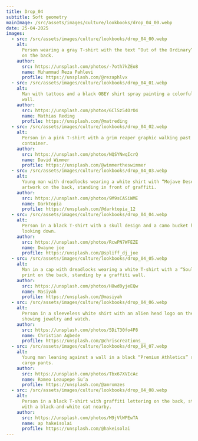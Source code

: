 ```yaml
---
title: Drop_04
subtitle: Soft geometry
mainImage: /src/assets/images/culture/lookbooks/drop_04_00.webp
date: 25-04-2025
images:
  - src: /src/assets/images/culture/lookbooks/drop_04_00.webp
    alt:
      Person wearing a gray T-shirt with the text “Out of the Ordinary” printed
      on the back.
    author:
      src: https://unsplash.com/photos/-7oth7kZEo8
      name: Muhammad Reza Pahlevi
      profile: https://unsplash.com/@rezaphlvx
  - src: /src/assets/images/culture/lookbooks/drop_04_01.webp
    alt:
      Man with tattoos and a black OBEY shirt spray painting a colorful graffiti
      wall.
    author:
      src: https://unsplash.com/photos/6ClSz54OrO4
      name: Mathias Reding
      profile: https://unsplash.com/@matreding
  - src: /src/assets/images/culture/lookbooks/drop_04_02.webp
    alt:
      Person in a pink T-shirt with a grim reaper graphic walking past a rusty
      container.
    author:
      src: https://unsplash.com/photos/NQSYNwqIcrQ
      name: David Wimmer
      profile: https://unsplash.com/@wimmertheswimmer
  - src: /src/assets/images/culture/lookbooks/drop_04_03.webp
    alt:
      Young man with dreadlocks wearing a white shirt with “Mojave Desert”
      artwork on the back, standing in front of graffiti.
    author:
      src: https://unsplash.com/photos/9M9sCASiWME
      name: Darktopia
      profile: https://unsplash.com/@darktopia_12
  - src: /src/assets/images/culture/lookbooks/drop_04_04.webp
    alt:
      Person in a black T-shirt with a skull design and a camo bucket hat,
      looking down.
    author:
      src: https://unsplash.com/photos/RcwPN7WFEZE
      name: Dwayne joe
      profile: https://unsplash.com/@spliff_dj_joe
  - src: /src/assets/images/culture/lookbooks/drop_04_05.webp
    alt:
      Man in a cap with dreadlocks wearing a white T-shirt with a “Soul Food”
      print on the back, standing by a graffiti wall.
    author:
      src: https://unsplash.com/photos/H8wd0yjeEQw
      name: Masiyah
      profile: https://unsplash.com/@masiyah
  - src: /src/assets/images/culture/lookbooks/drop_04_06.webp
    alt:
      Person in a sleeveless white shirt with an alien head logo on the back,
      showing jewelry and watch.
    author:
      src: https://unsplash.com/photos/5DiT30fo4P8
      name: Christian Agbede
      profile: https://unsplash.com/@chriscreations__
  - src: /src/assets/images/culture/lookbooks/drop_04_07.webp
    alt:
      Young man leaning against a wall in a black “Premium Athletics” shirt and
      cargo pants.
    author:
      src: https://unsplash.com/photos/Tbx67XVIcAc
      name: Romeo Leaupepe Su’a
      profile: https://unsplash.com/@amromzes
  - src: /src/assets/images/culture/lookbooks/drop_04_08.webp
    alt:
      Person in a black T-shirt with graffiti lettering on the back, standing
      with a black-and-white cat nearby.
    author:
      src: https://unsplash.com/photos/M9jVlWPEwTA
      name: ap hakeisolai
      profile: https://unsplash.com/@hakeisolai
---
```


